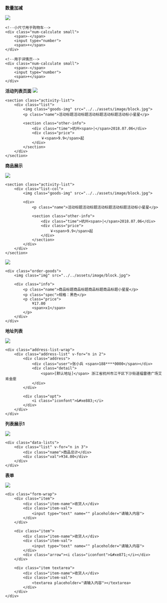 **数量加减**

![](http://wonderland123.oss-cn-hangzhou.aliyuncs.com/f2811443313c777970f4dd1595bd78cb.jpg)

```
<!--小尺寸用于购物车-->
<div class="num-calculate small">
	<span>-</span>
	<input type="number">
	<span>+</span>
</div>

<!--用于详情页-->
<div class="num-calculate small">
	<span>-</span>
	<input type="number">
	<span>+</span>
</div>

```

**活动列表页面**
![](http://wonderland123.oss-cn-hangzhou.aliyuncs.com/0276babcfac784b98934a7a68f30e7e1.jpg)

```
<section class="activity-list"> 
	<div class="list">
		<img class="goods-img" src="../../assets/image/block.jpg">
		<p class="name">活动标题活动标题活动标题活动标题活动标小星星</p>

		<section class="other-info">
			<div class="time">杭州<span>|</span>2018.07.06</div>
			<div class="price"> 
				￥<span>9.9</span>起
			</div>
		</section>
	</div>
</section>
```

**商品展示**

![](http://wonderland123.oss-cn-hangzhou.aliyuncs.com/84157adf10ef719d819092f53102aaab.jpg)

```
<section class="activity-list"> 
	<div class="list-col">
		<img class="goods-img" src="../../assets/image/block.jpg">

		<div>
			<p class="name">活动标题活动标题活动标题活动标题活动标小星星</p>

			<section class="other-info">
				<div class="time">杭州<span>|</span>2018.07.06</div>
				<div class="price"> 
					￥<span>9.9</span>起
				</div>
			</section>
		</div>
	</div>
</section>
```

![](http://wonderland123.oss-cn-hangzhou.aliyuncs.com/29623897d4a832c5e1eabd3e6fb0ebf1.jpg)

```
<div class="order-goods">
	<img class="img" src="../../assets/image/block.jpg">

	<div class="info">
		<p class="name">商品标题商品标题商品标题商品标题小星星</p>
		<p class="spec">规格：黑色</p>
		<p class="price">
			¥17.00
			<span>x1</span>
		</p>
	</div>
</div>
```	

**地址列表**

![](http://wonderland123.oss-cn-hangzhou.aliyuncs.com/504dc215fddde28f2e9563c07dc7665b.jpg)

```
<div class="address-list-wrap">
	<div class="address-list" v-for="n in 2">
		<div class="address">
			<div class="user">张小兵 <span>188****0000</span></div>
			<div class="detail">
				<span>[默认地址]</span> 浙江省杭州市江干区下沙街道福雷德广场艾肯金座  
			</div>
		</div>

		<div class="opt">
			<i class="iconfont">&#xe883;</i>
		</div>
	</div>
</div>
```

**列表展示1**

![](http://wonderland123.oss-cn-hangzhou.aliyuncs.com/0bac1dafae6784f2f9ff05bdc5cd6ebd.jpg)

```
<div class="data-lists">
	<div class="list" v-for="n in 3">
		<div class="name">商品总计</div>
		<div class="val">¥34.00</div>
	</div>
</div>
```

**表单**

![](http://wonderland123.oss-cn-hangzhou.aliyuncs.com/b65e3e43f4619c3b518e58aaf1d24c13.jpg)

```
<div class="form-wrap">
	<div class="item">
		<div class="item-name">收货人</div>
		<div class="item-val">
			<input type="text" name="" placeholder="请输入内容">
		</div>
	</div>

	<div class="item">
		<div class="item-name">收货人</div>
		<div class="item-val">
			<input type="text" name="" placeholder="请输入内容">
		</div>
		<div class="arrow"><i class="iconfont">&#xe871;</i></div>
	</div>

	<div class="item textarea">
		<div class="item-name">收货人</div>
		<div class="item-val">
			<textarea placeholder="请输入内容"></textarea>
		</div>
	</div>
</div>
````